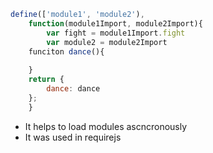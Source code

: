 ```js
define(['module1', 'module2'),
	function(module1Import, module2Import){
		var fight = module1Import.fight
		var module2 = module2Import
	funciton dance(){
	
	}
	return {
		dance: dance
	};
	}
```

- It helps to load modules ascncronously
- It was used in requirejs